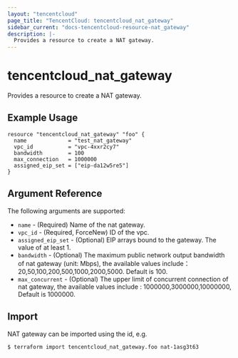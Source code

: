 ```yaml
---
layout: "tencentcloud"
page_title: "TencentCloud: tencentcloud_nat_gateway"
sidebar_current: "docs-tencentcloud-resource-nat_gateway"
description: |-
  Provides a resource to create a NAT gateway.
---
```


# tencentcloud_nat_gateway

Provides a resource to create a NAT gateway.

## Example Usage

```hcl
resource "tencentcloud_nat_gateway" "foo" {
  name             = "test_nat_gateway"
  vpc_id           = "vpc-4xxr2cy7"
  bandwidth        = 100
  max_connection   = 1000000
  assigned_eip_set = ["eip-da12w5re5"]
}
```

## Argument Reference

The following arguments are supported:

* `name` - (Required) Name of the nat gateway.
* `vpc_id` - (Required, ForceNew) ID of the vpc.
* `assigned_eip_set` - (Optional) EIP arrays bound to the gateway. The value of at least 1.
* `bandwidth` - (Optional) The maximum public network output bandwidth of nat gateway (unit: Mbps), the available values include： 20,50,100,200,500,1000,2000,5000. Default is 100.
* `max_concurrent` - (Optional) The upper limit of concurrent connection of nat gateway, the available values include : 1000000,3000000,10000000, Default is 1000000.


## Import

NAT gateway can be imported using the id, e.g.

```
$ terraform import tencentcloud_nat_gateway.foo nat-1asg3t63
```

